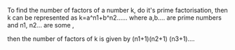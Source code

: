 To find the number of factors of a number k, do it's prime factorisation, then 
k can be represented as k=a^n1+b^n2...... where a,b.... are prime numbers and n1, n2... are some ,  

then the number of factors of k is given by (n1+1)(n2+1) (n3+1).... 